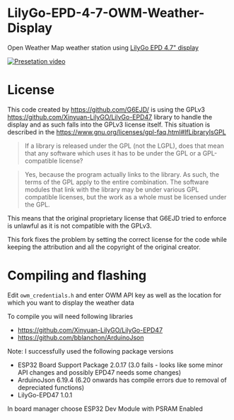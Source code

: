 # LilyGo-EPD-4-7-OWM-Weather-Display

Open Weather Map weather station using [LilyGo EPD 4.7" display](https://bit.ly/3exI3Hb)

[![Presetation video](assets/001.png)](https://www.youtube.com/watch?v=TQaVQcld1Pk)

# License

This code created by https://github.com/G6EJD/ is using the GPLv3 https://github.com/Xinyuan-LilyGO/LilyGo-EPD47 library to handle the display and as such falls into the GPLv3 license itself. This situation is described in the https://www.gnu.org/licenses/gpl-faq.html#IfLibraryIsGPL

> If a library is released under the GPL (not the LGPL), does that mean that any software which uses it has to be under the GPL or a GPL-compatible license?

> Yes, because the program actually links to the library. As such, the terms of the GPL apply to the entire combination. The software modules that link with the library may be under various GPL compatible licenses, but the work as a whole must be licensed under the GPL.

This means that the original proprietary license that G6EJD tried to enforce is unlawful as it is not compatible with the GPLv3.

This fork fixes the problem by setting the correct license for the code while keeping the attribution and all the copyright of the original creator.

# Compiling and flashing

Edit `owm_credentials.h` and enter OWM API key as well as the location for which you want to display the weather data

To compile you will need following libraries

* https://github.com/Xinyuan-LilyGO/LilyGo-EPD47
* https://github.com/bblanchon/ArduinoJson

Note: I successfully used the following package versions
 - ESP32 Board Support Package 2.0.17 (3.0 fails - looks like some minor API changes and possibly EPD47 needs some changes)
 - ArduinoJson 6.19.4 (6.20 onwards has compile errors due to removal of depreciated functions)
 - LilyGo-EPD47 1.0.1

In board manager choose ESP32 Dev Module with PSRAM Enabled